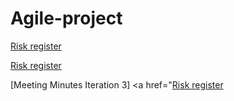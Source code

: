# Agile-project
[Risk register](file:///C:/Users/sandh/Downloads/risk_register%20week%2011.pdf)

<a href="https://github.com/ksandhu06/Agile-project/blob/main/risk_register%20week%2011.pdf">Risk register</a>

[Meeting Minutes Iteration 3]
<a href="<a href="https://github.com/ksandhu06/Agile-project/blob/main/risk_register%20week%2011.pdf">Risk register</a>
